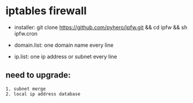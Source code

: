 # iptables firewall

* installer:
	git clone https://github.com/pyhero/ipfw.git && cd ipfw && sh ipfw.cron

* domain.list:
	one domain name every line

* ip.list:
	one ip address or subnet every line

## need to upgrade:
	1. subnet merge
	2. local ip address database
